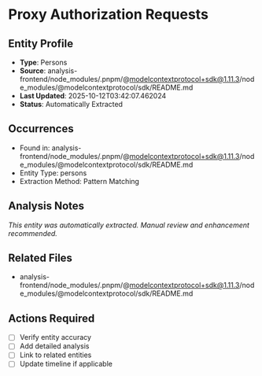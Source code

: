 # Proxy Authorization Requests

## Entity Profile
- **Type**: Persons
- **Source**: analysis-frontend/node_modules/.pnpm/@modelcontextprotocol+sdk@1.11.3/node_modules/@modelcontextprotocol/sdk/README.md
- **Last Updated**: 2025-10-12T03:42:07.462024
- **Status**: Automatically Extracted

## Occurrences
- Found in: analysis-frontend/node_modules/.pnpm/@modelcontextprotocol+sdk@1.11.3/node_modules/@modelcontextprotocol/sdk/README.md
- Entity Type: persons
- Extraction Method: Pattern Matching

## Analysis Notes
*This entity was automatically extracted. Manual review and enhancement recommended.*

## Related Files
- analysis-frontend/node_modules/.pnpm/@modelcontextprotocol+sdk@1.11.3/node_modules/@modelcontextprotocol/sdk/README.md

## Actions Required
- [ ] Verify entity accuracy
- [ ] Add detailed analysis
- [ ] Link to related entities
- [ ] Update timeline if applicable
